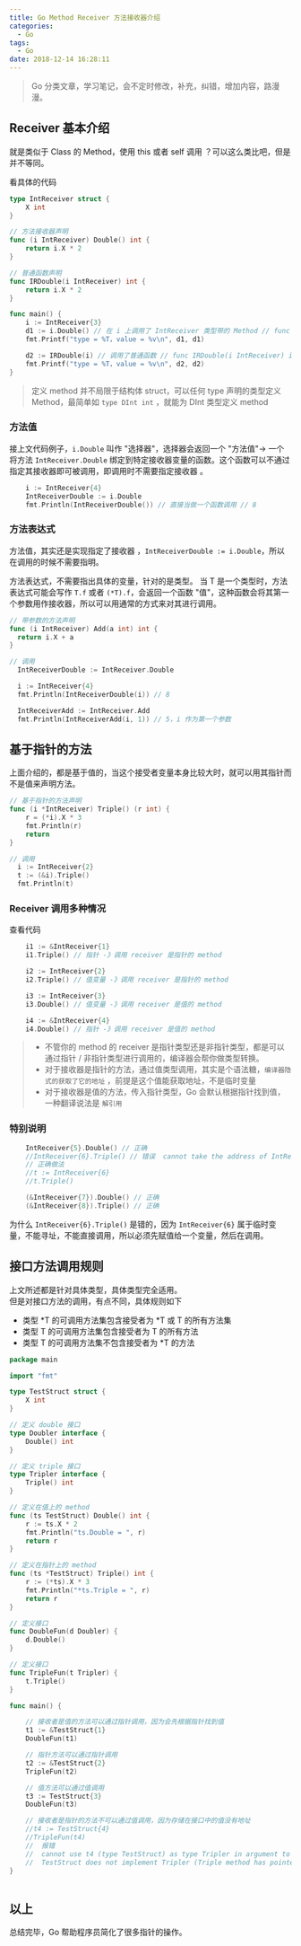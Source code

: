 ```yaml
---
title: Go Method Receiver 方法接收器介绍
categories:
  - Go
tags:
  - Go
date: 2018-12-14 16:28:11
---
```

> Go 分类文章，学习笔记，会不定时修改，补充，纠错，增加内容，路漫漫。

## Receiver 基本介绍

就是类似于 Class 的 Method，使用 this 或者 self 调用 ？可以这么类比吧，但是并不等同。

看具体的代码
```go
type IntReceiver struct {
	X int
}

// 方法接收器声明
func (i IntReceiver) Double() int {
	return i.X * 2
}

// 普通函数声明
func IRDouble(i IntReceiver) int {
	return i.X * 2
}

func main() {
	i := IntReceiver{3}
	d1 := i.Double() // 在 i 上调用了 IntReceiver 类型带的 Method // func (i IntReceiver) Double() int
	fmt.Printf("type = %T，value = %v\n", d1, d1)

	d2 := IRDouble(i) // 调用了普通函数 // func IRDouble(i IntReceiver) int 
	fmt.Printf("type = %T，value = %v\n", d2, d2)
}

```
 
> 定义 method 并不局限于结构体 struct，可以任何 type 声明的类型定义 Method，最简单如 `type DInt int` ，就能为 DInt 类型定义 method  

<!-- more --> 

### 方法值

接上文代码例子，`i.Double` 叫作 "选择器"，选择器会返回一个 "方法值"-> 一个将方法 `IntReceiver.Double` 绑定到特定接收器变量的函数。这个函数可以不通过指定其接收器即可被调用，即调用时不需要指定接收器 。

```go
	i := IntReceiver{4}
	IntReceiverDouble := i.Double
	fmt.Println(IntReceiverDouble()) // 直接当做一个函数调用 // 8
```

### 方法表达式

方法值，其实还是实现指定了接收器 ，`IntReceiverDouble := i.Double`，所以在调用的时候不需要指明。    

方法表达式，不需要指出具体的变量，针对的是类型。 
当 T 是一个类型时，方法表达式可能会写作 `T.f` 或者 `(*T).f`，会返回一个函数 "值"，这种函数会将其第一个参数用作接收器，所以可以用通常的方式来对其进行调用。  

```go
// 带参数的方法声明
func (i IntReceiver) Add(a int) int {
  return i.X + a
}

// 调用
  IntReceiverDouble := IntReceiver.Double

  i := IntReceiver{4}
  fmt.Println(IntReceiverDouble(i)) // 8

  IntReceiverAdd := IntReceiver.Add
  fmt.Println(IntReceiverAdd(i, 1)) // 5，i 作为第一个参数
```

## 基于指针的方法

上面介绍的，都是基于值的，当这个接受者变量本身比较大时，就可以用其指针而不是值来声明方法。

```go
// 基于指针的方法声明
func (i *IntReceiver) Triple() (r int) {
	r = (*i).X * 3
	fmt.Println(r)
	return
}

// 调用
  i := IntReceiver{2}
  t := (&i).Triple()
  fmt.Println(t)


```
### Receiver 调用多种情况

查看代码

```go
	i1 := &IntReceiver{1}
	i1.Triple() // 指针 -》调用 receiver 是指针的 method

	i2 := IntReceiver{2}
	i2.Triple() // 值变量 -》调用 receiver 是指针的 method

	i3 := IntReceiver{3}
	i3.Double() // 值变量 -》调用 receiver 是值的 method

	i4 := &IntReceiver{4}
	i4.Double() // 指针 -》调用 receiver 是值的 method
```
> - 不管你的 method 的 receiver 是指针类型还是非指针类型，都是可以通过指针 / 非指针类型进行调用的，编译器会帮你做类型转换。
> - 对于接收器是指针的方法，通过值类型调用，其实是个语法糖，`编译器隐式的获取了它的地址` ，前提是这个值能获取地址，不是临时变量
> - 对于接收器是值的方法，传入指针类型，Go 会默认根据指针找到值，一种翻译说法是 `解引用` 

### 特别说明
```go
	IntReceiver{5}.Double() // 正确
	//IntReceiver{6}.Triple() // 错误  cannot take the address of IntReceiver literal
	// 正确做法
	//t := IntReceiver{6}
	//t.Triple()

	(&IntReceiver{7}).Double() // 正确
	(&IntReceiver{8}).Triple() // 正确
```

为什么 `IntReceiver{6}.Triple()` 是错的，因为 `IntReceiver{6}` 属于临时变量，不能寻址，不能直接调用，所以必须先赋值给一个变量，然后在调用。

## 接口方法调用规则

上文所述都是针对具体类型，具体类型完全适用。  
但是对接口方法的调用，有点不同，具体规则如下

- 类型 *T 的可调用方法集包含接受者为 *T 或 T 的所有方法集
- 类型 T 的可调用方法集包含接受者为 T 的所有方法
- 类型 T 的可调用方法集不包含接受者为 *T 的方法

```go
package main

import "fmt"

type TestStruct struct {
	X int
}

// 定义 double 接口
type Doubler interface {
	Double() int
}

// 定义 triple 接口
type Tripler interface {
	Triple() int
}

// 定义在值上的 method
func (ts TestStruct) Double() int {
	r := ts.X * 2
	fmt.Println("ts.Double = ", r)
	return r
}

// 定义在指针上的 method
func (ts *TestStruct) Triple() int {
	r := (*ts).X * 3
	fmt.Println("*ts.Triple = ", r)
	return r
}

// 定义接口
func DoubleFun(d Doubler) {
	d.Double()
}

// 定义接口
func TripleFun(t Tripler) {
	t.Triple()
}

func main() {

	// 接收者是值的方法可以通过指针调用，因为会先根据指针找到值
	t1 := &TestStruct{1}
	DoubleFun(t1)

	// 指针方法可以通过指针调用
	t2 := &TestStruct{2}
	TripleFun(t2)

	// 值方法可以通过值调用
	t3 := TestStruct{3}
	DoubleFun(t3)

	// 接收者是指针的方法不可以通过值调用，因为存储在接口中的值没有地址
	//t4 := TestStruct{4}
	//TripleFun(t4)
	//  报错
	//  cannot use t4 (type TestStruct) as type Tripler in argument to TripleFun:
	//  TestStruct does not implement Tripler (Triple method has pointer receiver)
}



```

## 以上

总结完毕，Go 帮助程序员简化了很多指针的操作。



